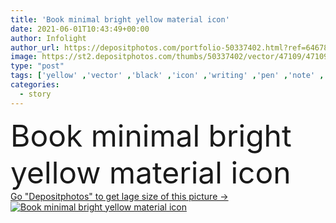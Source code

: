 ```yaml
---
title: 'Book minimal bright yellow material icon'
date: 2021-06-01T10:43:49+00:00
author: Infolight
author_url: https://depositphotos.com/portfolio-50337402.html?ref=64678756
image: https://st2.depositphotos.com/thumbs/50337402/vector/47109/471091126/api_thumb_450.jpg?forcejpeg=true
type: "post"
tags: ['yellow' ,'vector' ,'black' ,'icon' ,'writing' ,'pen' ,'note' ,'read' ,'reading' ,'book' ,'education' ,'homework' ,'library' ,'literature' ,'study' ,'books' ,'story' ,'logo' ,'minimal' ,'eps' ,'premium' ,'open book' ,'writing tool' ,'edit tools' ]
categories: 
  - story
---
```

<div aling="center">
            <font size="60"> Book minimal bright yellow material icon</font>   
</div>
<div>
    <a href='https://depositphotos.com/471091126/stock-illustration-book-minimal-bright-yellow-material.html?ref=64678756' target=_blank > Go "Depositphotos" to get lage size of this picture ->
        <img href='https://depositphotos.com/471091126/stock-illustration-book-minimal-bright-yellow-material.html?ref=64678756' src='https://st2.depositphotos.com/50337402/47109/v/950/depositphotos_471091126-stock-illustration-book-minimal-bright-yellow-material.jpg?forcejpeg=true' alt='Book minimal bright yellow material icon' >
    </a>
</div>
